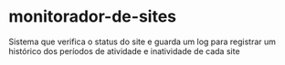 # monitorador-de-sites
 Sistema que verifica o status do site e guarda um log para registrar um histórico dos períodos de atividade e inatividade de cada site
